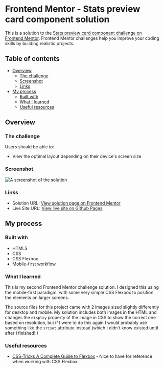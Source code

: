 # Frontend Mentor - Stats preview card component solution

This is a solution to the [Stats preview card component challenge on Frontend Mentor](https://www.frontendmentor.io/challenges/stats-preview-card-component-8JqbgoU62). Frontend Mentor challenges help you improve your coding skills by building realistic projects. 

## Table of contents

- [Overview](#overview)
  - [The challenge](#the-challenge)
  - [Screenshot](#screenshot)
  - [Links](#links)
- [My process](#my-process)
  - [Built with](#built-with)
  - [What I learned](#what-i-learned)
  - [Useful resources](#useful-resources)

## Overview

### The challenge

Users should be able to:

- View the optimal layout depending on their device's screen size

### Screenshot

![A screenshot of the solution](https://user-images.githubusercontent.com/83358042/121048441-cb93be80-c784-11eb-8b03-79b53138a084.png)

### Links

- Solution URL: [View solution page on Frontend Mentor](https://www.frontendmentor.io/solutions/first-challenge-single-price-grid-with-mobilefirst-css-grid-dTCTGqQTW)
- Live Site URL: [View live site on Github Pages](https://aharmon413.github.io/stats-preview-card-component/)

## My process

### Built with

- HTML5
- CSS
- CSS Flexbox
- Mobile-first workflow

### What I learned

This is my second Frontend Mentor challenge solution. I designed this using the mobile-first paradigm, with some very simple CSS Flexbox to position the elements on larger screens.

The source files for this project came with 2 images sized slightly differently for desktop and mobile. My solution includes both images in the HTML and changes the `display` property of the image in CSS to show the correct one based on resolution, but if I were to do this again I would probably use something like the `srcset` attribute instead (which I didn't know existed until after I finished!!)

### Useful resources

- [CSS-Tricks A Complete Guide to Flexbox](https://css-tricks.com/snippets/css/a-guide-to-flexbox/) - Nice to have for reference when working with CSS Flexbox.
